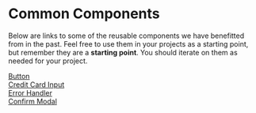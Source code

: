 # Common Components

Below are links to some of the reusable components we have benefitted from in the past. Feel free to use them in your projects as a starting point, but remember they are a **starting point**. You should iterate on them as needed for your project.

[Button](button.js)  
[Credit Card Input](creditCardInput.js)  
[Error Handler](error-handler.js)  
[Confirm Modal](modals/confirm-modal.js)
